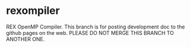 # rexompiler
REX OpenMP Compiler. This branch is for posting development doc to the github pages on the web. 
PLEASE DO NOT MERGE THIS BRANCH TO ANOTHER ONE. 

